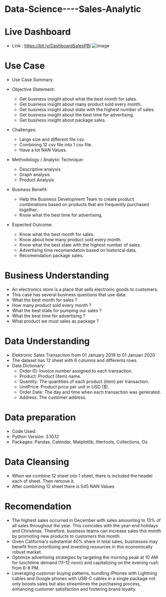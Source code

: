 # Data-Science----Sales-Analytic

# Live Dashboard
  * Link : https://bit.ly/DashboardSalesPBI
![image](https://github.com/ifmankim/Data-Science----Sales-Analytic/assets/146405856/9db85555-3f11-41e8-a799-4e7d6abcaa4a)
# Use Case
  * Use Case Summary
    
  * Objective Statement:
    
    * Get business insight about what the best month for sales.
    * Get business insight about many product sold every month.
    * Get business insight about state with the highest number of sales.
    * Get business insight about the best time for advertising.
    * Get business insight about package sales.
      
  * Challenges:
    
    * Large size and different file csv.
    * Combining 12 csv file into 1 csv file.
    * Have a lot NAN Values.
      
  * Methodology / Analytic Technique:

    * Descriptive analysis
    * Graph analysis
    * Product Analysis

  * Business Benefit:
    
    * Help the Business Development Team to create product combinations based on products that are frequently purchased together.
    * Know what the best time for advertising.

  * Expected Outcome:
    
    * Know what the best month for sales.
    * Know about how many product sold every month.
    * Know what the best state with the highest number of sales.
    * Advertising time recomendation based on historical data.
    * Recomendation package sales.

# Business Understanding

  * An electronics store is a place that sells electronic goods to customers.
  * This case has several business questions that use data:
  * What the best month for sales ?
  * How many product sold every month ?
  * What the best state for pumping our sales ?
  * What the best time for advertising ?
  * What product we must sales as package ?

# Data Understanding

  * Elektronic Sales Transaction from 01 January 2019 to 01 Januari 2020
  * The dataset has 12 sheet with 6 columns and differents rows.
  * Data Dictionary:
    * Order ID: Invoice number assigned to each transaction.
    * Product: Product (item) name.
    * Quantity: The quantities of each product (item) per transaction.
    * UnitPrice: Product price per unit in USD ($).
    * Order Date: The day and time when each transaction was generated.
    * Address: The customer address.

# Data preparation

  * Code Used:
  * Python Version: 3.10.12
  * Packages: Pandas, Calendar, Matplotlib, Ittertools, Collections, Os

# Data Cleansing

  * When we combine 12 sheet into 1 sheet, there is included the header each of sheet. Then remove it.
  * After combining 12 sheet there is 545 NAN Values

# Recomendation

 * The highest sales occurred in December with sales amounting to 13% of all sales throughout the year. This coincides with the year-end holidays and Christmas. Therefore, business teams can increase sales this month by promoting new products to customers this month.
 * Given California's substantial 40% share in total sales, businesses may benefit from prioritizing and investing resources in this economically robust market.
 * Optimize advertising strategies by targeting the morning peak at 10 AM for lunchtime demand (11-12 noon) and capitalizing on the evening rush from 6-8 PM.
 * Leveraging customer buying patterns, bundling iPhones with Lightning cables and Google phones with USB-C cables in a single package not only boosts sales but also streamlines the purchasing process, enhancing customer satisfaction and fostering brand loyalty.


